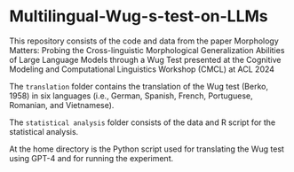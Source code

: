 # Multilingual-Wug-s-test-on-LLMs

This repository consists of the code and data from the paper Morphology Matters: Probing the Cross-linguistic Morphological Generalization Abilities of Large Language Models through a Wug Test presented at the Cognitive Modeling and Computational Linguistics Workshop (CMCL) at ACL 2024

The `translation` folder contains the translation of the Wug test (Berko, 1958) in six languages (i.e., German, Spanish, French, Portuguese, Romanian, and Vietnamese).

The `statistical analysis` folder consists of the data and R script for the statistical analysis.

At the home directory is the Python script used for translating the Wug test using GPT-4 and for running the experiment. 

